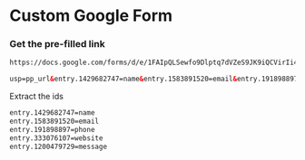 # Custom Google Form

### Get the pre-filled link
  
  ```html
  https://docs.google.com/forms/d/e/1FAIpQLSewfo9Dlptq7dVZeS9JK9iQCVirIi4-_KIqkKTXLA1NgTP6Fg/viewform?
  
  usp=pp_url&entry.1429682747=name&entry.1583891520=email&entry.191898897=phone&entry.333076107=website&entry.1200479729=message
  ```

  Extract the ids
  ```html
  entry.1429682747=name
  entry.1583891520=email
  entry.191898897=phone
  entry.333076107=website
  entry.1200479729=message
  ```
  
